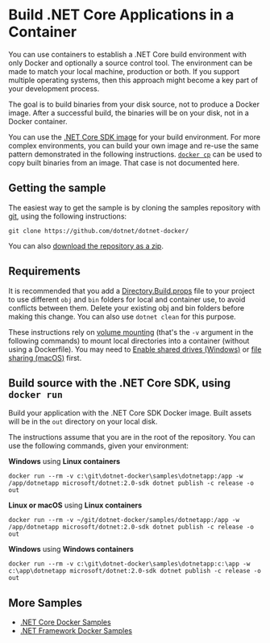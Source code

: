 # Build .NET Core Applications in a Container

You can use containers to establish a .NET Core build environment with only Docker and optionally a source control tool. The environment can be made to match your local machine, production or both. If you support multiple operating systems, then this approach might become a key part of your development process.

The goal is to build binaries from your disk source, not to produce a Docker image. After a successful build, the binaries will be on your disk, not in a Docker container.

You can use the [.NET Core SDK image](https://hub.docker.com/r/microsoft/dotnet/) for your build environment. For more complex environments, you can build your own image and re-use the same pattern demonstrated in the following instructions. [`docker cp`](https://docs.docker.com/engine/reference/commandline/cp/) can be used to copy built binaries from an image. That case is not documented here.

## Getting the sample

The easiest way to get the sample is by cloning the samples repository with [git](https://git-scm.com/downloads), using the following instructions:

```console
git clone https://github.com/dotnet/dotnet-docker/
```

You can also [download the repository as a zip](https://github.com/dotnet/dotnet-docker/archive/master.zip).

## Requirements

It is recommended that you add a [Directory.Build.props](Directory.Build.props) file to your project to use different `obj` and `bin` folders for local and container use, to avoid conflicts between them. Delete your existing obj and bin folders before making this change. You can also use `dotnet clean` for this purpose.

These instructions rely on [volume mounting](https://docs.docker.com/engine/admin/volumes/volumes/) (that's the `-v` argument in the following commands) to mount local directories into a container (without using a Dockerfile). You may need to [Enable shared drives (Windows)](https://docs.docker.com/docker-for-windows/#shared-drives) or [file sharing (macOS)](https://docs.docker.com/docker-for-mac/#file-sharing) first.

## Build source with the .NET Core SDK, using `docker run`

Build your application with the .NET Core SDK Docker image. Built assets will be in the `out` directory on your local disk.

The instructions assume that you are in the root of the repository. You can use the following commands, given your environment:

**Windows** using **Linux containers**

```console
docker run --rm -v c:\git\dotnet-docker\samples\dotnetapp:/app -w /app/dotnetapp microsoft/dotnet:2.0-sdk dotnet publish -c release -o out
```

**Linux or macOS** using **Linux containers**

```console
docker run --rm -v ~/git/dotnet-docker/samples/dotnetapp:/app -w /app/dotnetapp microsoft/dotnet:2.0-sdk dotnet publish -c release -o out
```

**Windows** using **Windows containers**

```console
docker run --rm -v c:\git\dotnet-docker\samples\dotnetapp:c:\app -w c:\app\dotnetapp microsoft/dotnet:2.0-sdk dotnet publish -c release -o out
```

## More Samples

* [.NET Core Docker Samples](../README.md)
* [.NET Framework Docker Samples](https://github.com/microsoft/dotnet-framework-docker-samples/)

